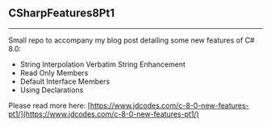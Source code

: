 ## CSharpFeatures8Pt1

--- 

Small repo to accompany my blog post detailing some new features of C# 8.0:
* String Interpolation Verbatim String Enhancement
* Read Only Members
* Default Interface Members
* Using Declarations

Please read more here: [https://www.jdcodes.com/c-8-0-new-features-pt1/](https://www.jdcodes.com/c-8-0-new-features-pt1/)
